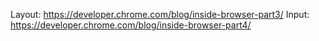 Layout: https://developer.chrome.com/blog/inside-browser-part3/
Input: https://developer.chrome.com/blog/inside-browser-part4/
